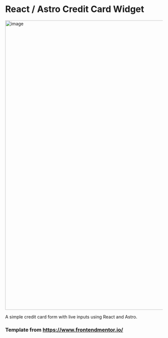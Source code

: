 # React / Astro Credit Card Widget
<img width="926" alt="image" src="https://github.com/user-attachments/assets/4ce48bd1-196d-4eca-8942-c31a4547b87d">

A simple credit card form with live inputs using React and Astro.

### Template from https://www.frontendmentor.io/
